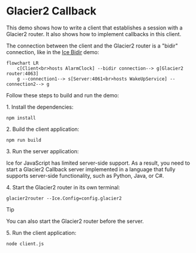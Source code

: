 # Glacier2 Callback

This demo shows how to write a client that establishes a session with a Glacier2 router. It also shows how to implement
callbacks in this client.

The connection between the client and the Glacier2 router is a "bidir" connection, like in the [Ice Bidir][1] demo:

```mermaid
flowchart LR
    c[Client<br>hosts AlarmClock] --bidir connection--> g[Glacier2 router:4063]
    g --connection1--> s[Server:4061<br>hosts WakeUpService] --connection2--> g
```

Follow these steps to build and run the demo:

1\. Install the dependencies:

```shell
npm install
```

2\. Build the client application:

```shell
npm run build
```

3\. Run the server application:

Ice for JavaScript has limited server-side support. As a result, you need to start a Glacier2 Callback server
implemented in a language that fully supports server-side functionality, such as Python, Java, or C#.

4\. Start the Glacier2 router in its own terminal:

```shell
glacier2router --Ice.Config=config.glacier2
```

> [!TIP]
> You can also start the Glacier2 router before the server.

5\. Run the client application:

```shell
node client.js
```

[1]: ../../Ice/bidir/
